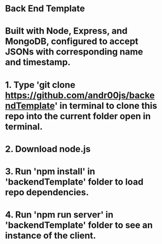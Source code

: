 # Back End Template
# Built with Node, Express, and MongoDB, configured to accept JSONs with corresponding name and timestamp.
# 1. Type 'git clone https://github.com/andr00js/backendTemplate' in terminal to clone this repo into the current folder open in terminal.
# 2. Download node.js
# 3. Run 'npm install' in 'backendTemplate' folder to load repo dependencies.
# 4. Run 'npm run server' in 'backendTemplate' folder to see an instance of the client.